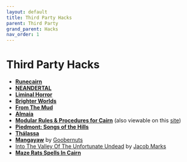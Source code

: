 ```yaml
---
layout: default
title: Third Party Hacks
parent: Third Party
grand_parent: Hacks
nav_order: 1
---
```


# Third Party Hacks

- [**Runecairn**](https://byodinsbeardrpg.itch.io/runecairn)
- [**NEANDERTAL**](https://natetreme.com/blog/neandertal)
- [**Liminal Horror**](https://goblinarchives.itch.io/liminal-horror)
- [**Brighter Worlds**](https://awkwardturtle.itch.io/brighter-worlds)
- [**From The Mud**](https://cueinn.itch.io/fromthemud)
- [**Almaia**](https://1d6gnolls.itch.io/almaia)
- [**Modular Rules & Procedures for Cairn**](https://adamhensley.itch.io/modular-rules-and-procedures-for-cairn) (also viewable on this [site](/hacks/modular-rules-procedures))
- [**Piedmont: Songs of the Hills**](https://lionheart-clan.itch.io/piedmont-songs-of-the-hills)
- [**Thálassa**](https://zeruhur.space/thalassa/Th%C3%A1lassa.html)
- [**Mangayaw**](https://mangayaw.carrd.co) by [Goobernuts](https://goobernutsblog.wordpress.com/)
- [Into The Valley Of The Unfortunate Undead](https://siofragames.itch.io/into-the-valley-of-the-unfortunate-undead) by [Jacob Marks](https://siofragames.itch.io)
- [**Maze Rats Spells In Cairn**](https://xenioinabottle.blogspot.com/2021/04/maze-rats-spells-in-cairn.html)
